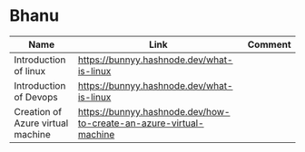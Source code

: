 # Bhanu

| Name                              | Link                                                                | Comment      |
|-----------------------------------|---------------------------------------------------------------------|--------------|
| Introduction of linux             | https://bunnyy.hashnode.dev/what-is-linux                           |  |
| Introduction of Devops            | https://bunnyy.hashnode.dev/what-is-linux  |  |
| Creation of Azure virtual machine | https://bunnyy.hashnode.dev/how-to-create-an-azure-virtual-machine                                                      |  |
